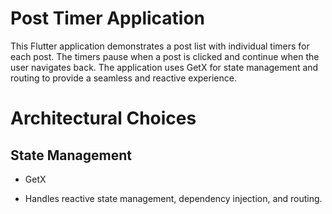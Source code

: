 # Post Timer Application
This Flutter application demonstrates a post list with individual timers for each post. The timers pause when a post is clicked and continue when the user navigates back. The application uses GetX for state management and routing to provide a seamless and reactive experience.
# Architectural Choices
## State Management
* GetX
- Handles reactive state management, dependency injection, and routing.
